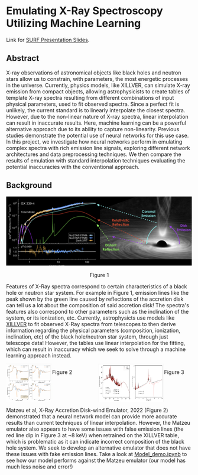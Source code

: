 
# Emulating X-Ray Spectroscopy Utilizing Machine Learning

Link for [SURF Presentation Slides](https://github.com/Rahel-Joshi/X-Ray-Spectra-Emulator/blob/main/SURF.pdf).

## Abstract

X-ray observations of astronomical objects like black holes and neutron stars allow us to constrain, with parameters, the most energetic processes in the universe. Currently, physics models, like XILLVER, can simulate X-ray emission from compact objects, allowing astrophysicists to create tables of template X-ray spectra resulting from different combinations of input physical parameters, used to fit observed spectra. Since a perfect fit is unlikely, the current standard is to linearly interpolate the closest spectra. However, due to the non-linear nature of X-ray spectra, linear interpolation can result in inaccurate results. Here, machine learning can be a powerful alternative approach due to its ability to capture non-linearity. Previous studies demonstrate the potential use of neural networks for this use case. In this project, we investigate how neural networks perform in emulating complex spectra with rich emission line signals, exploring different network architectures and data preprocessing techniques. We then compare the results of emulation with standard interpolation techniques evaluating the potential inaccuracies with the conventional approach.



## Background

![alt text](https://github.com/Rahel-Joshi/X-Ray-Spectra-Emulator/blob/main/Example.png)
<p align="center"> Figure 1

Features of X-Ray spectra correspond to certain characteristics of a black hole or neutron star system. For example in Figure 1, emission lines like the peak shown by the green line caused by reflections of the accretion disk can tell us a lot about the composition of said accretion disk! The spectra's features also correspond to other parameters such as the inclination of the system, or its ionization, etc. Currently, astrophysicts use models like [XILLVER](https://sites.srl.caltech.edu/~javier/xillver/) to fit observed X-Ray spectra from telescopes to then derive information regarding the physical parameters (composition, ionization, inclination, etc) of the black hole/neutron star system, through just telescope data! However, the tables use linear interpolation for the fitting, which can result in inaccuracy which we seek to solve through a machine learning approach instead.

<div align="center" style="display:flex">
        <div style="display:flex">
                <img src="https://github.com/Rahel-Joshi/X-Ray-Spectra-Emulator/blob/main/Matzeu.png" width="50%">
                <p>Figure 2</p>
        </div>
         <div style="display:flex"">
                <img src="https://github.com/Rahel-Joshi/X-Ray-Spectra-Emulator/blob/main/Matzeu2.png" width="70%">
                <p>Figure 3</p>
        </div>
</div>

Matzeu et al, X-Ray Accretion Disk-wind Emulator, 2022 (Figure 2) demonstrated that a neural network model can provide more accurate results than current techniques of linear interpolation. However, the Matzeu emulator also appears to have some issues with false emission lines (the red line dip in Figure 3 at ~8 keV) when retrained on the XILLVER table, which is problematic as it can indicate incorrect composition of the black hole system. We seek to develop an alternative emulator that does not have these issues with fake emission lines. Take a look at [Model_demo.ipynb](https://github.com/Rahel-Joshi/X-Ray-Spectra-Emulator/blob/main/Model_demo.ipynb) to see how our model performs against the Matzeu emulator (our model has much less noise and error!)





